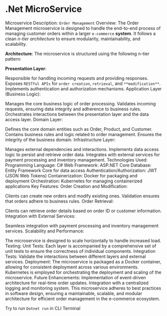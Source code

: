 # .Net MicroService
Microservice Description: `Order Management`
Overview:
The Order Management microservice is designed to handle the end-to-end process of managing customer orders within a larger `e-commerce` **system**. It follows a clean *n-tier architecture* to ensure modularity, maintainability, and scalability.

**Architecture**:
The microservice is structured using the following n-tier pattern:

**Presentation Layer**:

Responsible for handling incoming requests and providing responses.
Exposes `RESTful APIs` for `order creation`, `retrieval`, and `**modification**`.
Implements authentication and authorization mechanisms.
Application Layer (Business Logic):

Manages the core business logic of order processing.
Validates incoming requests, ensuring data integrity and adherence to business rules.
Orchestrates interactions between the presentation layer and the data access layer.
Domain Layer:

Defines the core domain entities such as Order, Product, and Customer.
Contains business rules and logic related to order management.
Ensures the integrity of the business domain.
Infrastructure Layer:

Manages external dependencies and interactions.
Implements data access logic to persist and retrieve order data.
Integrates with external services for payment processing and inventory management.
Technologies Used:
Programming Language: C#
Web Framework: ASP.NET Core
Database: Entity Framework Core for data access
Authentication/Authorization: JWT (JSON Web Tokens)
Containerization: Docker for packaging and deployment
Orchestration: Kubernetes for managing containerized applications
Key Features:
Order Creation and Modification:

Clients can create new orders and modify existing ones.
Validation ensures that orders adhere to business rules.
Order Retrieval:

Clients can retrieve order details based on order ID or customer information.
Integration with External Services:

Seamless integration with payment processing and inventory management services.
Scalability and Performance:

The microservice is designed to scale horizontally to handle increased load.
Testing:
Unit Tests: Each layer is accompanied by a comprehensive set of unit tests to ensure the correctness of individual components.
Integration Tests: Validate the interactions between different layers and external services.
Deployment:
The microservice is packaged as a Docker container, allowing for consistent deployment across various environments.
Kubernetes is employed for orchestrating the deployment and scaling of the microservice.
Future Enhancements:
Implementation of event-driven architecture for real-time order updates.
Integration with a centralized logging and monitoring system.
This microservice adheres to best practices in software design, ensuring a maintainable, scalable, and modular architecture for efficient order management in the e-commerce ecosystem.

Try to run `Dotnet run` in CLI Terminal
